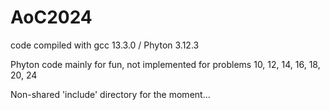 # AoC2024

code compiled with gcc 13.3.0 / Phyton 3.12.3

Phyton code mainly for fun, not implemented for problems 10, 12, 14, 16, 18, 20, 24

Non-shared 'include' directory for the moment...
